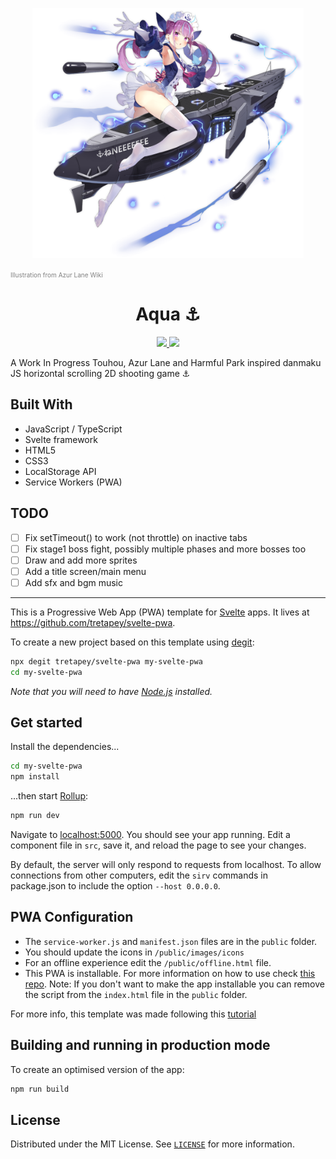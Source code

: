 <p align="center"><img src="./Minato_Aqua.png" alt="Minato_Aqua" height="400" /></p>
<p>
  <a href="https://azurlane.koumakan.jp/File:Minato_Aqua.png" style="color: gray; font-size: 10px;text-decoration: none">Illustration from Azur Lane Wiki</a>
</p>
<h1 align="center">Aqua ⚓</h1>

<p align="center">
  <a href="https://github.com/Shirajuki/aqua/blob/main/LICENSE" alt="LICENSE">
    <img src="https://img.shields.io/github/license/Shirajuki/aqua" />
  </a>
  <a href="https://github.com/Shirajuki/aqua/issues" alt="Issues">
    <img src="https://img.shields.io/github/issues/Shirajuki/aqua" />
  </a>
</p>

A Work In Progress Touhou, Azur Lane and Harmful Park inspired danmaku JS horizontal scrolling 2D shooting game ⚓

## Built With
- JavaScript / TypeScript
- Svelte framework
- HTML5
- CSS3
- LocalStorage API
- Service Workers (PWA)

## TODO
- [ ] Fix setTimeout() to work (not throttle) on inactive tabs
- [ ] Fix stage1 boss fight, possibly multiple phases and more bosses too
- [ ] Draw and add more sprites
- [ ] Add a title screen/main menu
- [ ] Add sfx and bgm music

<hr />

This is a Progressive Web App (PWA) template for [Svelte](https://svelte.dev) apps. It lives at https://github.com/tretapey/svelte-pwa.

To create a new project based on this template using [degit](https://github.com/Rich-Harris/degit):

```bash
npx degit tretapey/svelte-pwa my-svelte-pwa
cd my-svelte-pwa
```

_Note that you will need to have [Node.js](https://nodejs.org) installed._

## Get started

Install the dependencies...

```bash
cd my-svelte-pwa
npm install
```

...then start [Rollup](https://rollupjs.org):

```bash
npm run dev
```

Navigate to [localhost:5000](http://localhost:5000). You should see your app running. Edit a component file in `src`, save it, and reload the page to see your changes.

By default, the server will only respond to requests from localhost. To allow connections from other computers, edit the `sirv` commands in package.json to include the option `--host 0.0.0.0`.

## PWA Configuration

- The `service-worker.js` and `manifest.json` files are in the `public` folder.
- You should update the icons in `/public/images/icons`
- For an offline experience edit the `/public/offline.html` file.
- This PWA is installable. For more information on how to use check [this repo](https://github.com/pwa-builder/pwa-install).
  Note: If you don't want to make the app installable you can remove the script from the `index.html` file in the `public` folder.

For more info, this template was made following this [tutorial](https://codelabs.developers.google.com/codelabs/your-first-pwapp)

## Building and running in production mode

To create an optimised version of the app:

```bash
npm run build
```

## License

Distributed under the MIT License. See [`LICENSE`](./LICENSE) for more information.
